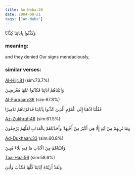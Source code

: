 ```yaml
---
title: An-Naba:28
date: 2004-09-21
tags: ["An-Naba"]
---
```

وَكَذَّبُوا بِآيَاتِنَا كِذَّابًا
### meaning: 
and they denied Our signs mendaciously,
### similar verses: 

[Al-Hijr:81](/15/81) (sim:73.7%)

وَآتَيْنَاهُمْ آيَاتِنَا فَكَانُوا عَنْهَا مُعْرِضِينَ

[Al-Furqaan:36](/25/36) (sim:67.8%)

فَقُلْنَا اذْهَبَا إِلَى الْقَوْمِ الَّذِينَ كَذَّبُوا بِآيَاتِنَا فَدَمَّرْنَاهُمْ تَدْمِيرًا

[Az-Zukhruf:48](/43/48) (sim:61.5%)

وَمَا نُرِيهِمْ مِنْ آيَةٍ إِلَّا هِيَ أَكْبَرُ مِنْ أُخْتِهَا ۖ وَأَخَذْنَاهُمْ بِالْعَذَابِ لَعَلَّهُمْ يَرْجِعُونَ

[Ad-Dukhaan:33](/44/33) (sim:60.8%)

وَآتَيْنَاهُمْ مِنَ الْآيَاتِ مَا فِيهِ بَلَاءٌ مُبِينٌ

[Taa-Haa:56](/20/56) (sim:58.6%)

وَلَقَدْ أَرَيْنَاهُ آيَاتِنَا كُلَّهَا فَكَذَّبَ وَأَبَىٰ

